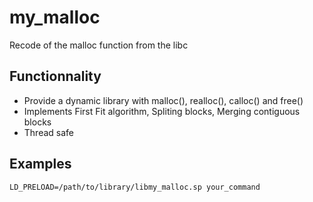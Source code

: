 my_malloc
=========

Recode of the malloc function from the libc

Functionnality
--------------

  * Provide a dynamic library with malloc(), realloc(), calloc() and free()
  * Implements First Fit algorithm, Spliting blocks, Merging contiguous blocks
  * Thread safe


Examples
--------

```
LD_PRELOAD=/path/to/library/libmy_malloc.sp your_command
```
